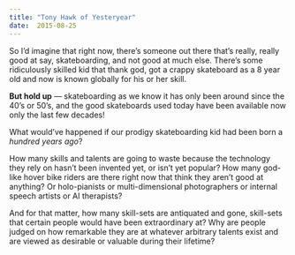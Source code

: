 ```yaml
---
title: "Tony Hawk of Yesteryear"
date:  2015-08-25
---
```


So I’d imagine that right now, there’s someone out there that’s really, really good at say, skateboarding, and not good at much else. There’s some ridiculously skilled kid that thank god, got a crappy skateboard as a 8 year old and now is known globally for his or her skill.

**But hold up** — skateboarding as we know it has only been around since the 40’s or 50’s, and the good skateboards used today have been available now only the last few decades!

What would’ve happened if our prodigy skateboarding kid had been born a *hundred years ago*?

How many skills and talents are going to waste because the technology they rely on hasn’t been invented yet, or isn’t yet popular? How many god-like hover bike riders are there right now that think they aren’t good at anything? Or holo-pianists or multi-dimensional photographers or internal speech artists or AI therapists?

And for that matter, how many skill-sets are antiquated and gone, skill-sets that certain people would have been extraordinary at? Why are people judged on how remarkable they are at whatever arbitrary talents exist and are viewed as desirable or valuable during their lifetime?